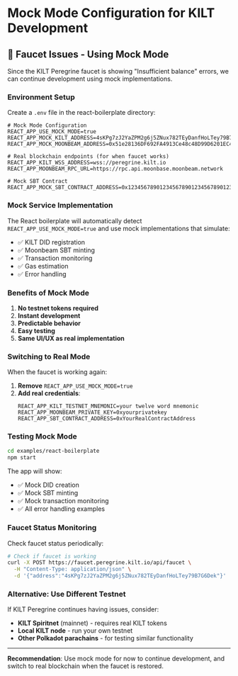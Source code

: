 # Mock Mode Configuration for KILT Development

## 🚧 **Faucet Issues - Using Mock Mode**

Since the KILT Peregrine faucet is showing "Insufficient balance" errors, we can continue development using mock implementations.

### **Environment Setup**

Create a `.env` file in the react-boilerplate directory:

```env
# Mock Mode Configuration
REACT_APP_USE_MOCK_MODE=true
REACT_APP_MOCK_KILT_ADDRESS=4sKPg7zJ2YaZPM2g6j5ZNux782TEyDanfHoLTey79B7G6Dek
REACT_APP_MOCK_MOONBEAM_ADDRESS=0x51e28136DF692FA4913Ce48c48D99D6201EC410b

# Real blockchain endpoints (for when faucet works)
REACT_APP_KILT_WSS_ADDRESS=wss://peregrine.kilt.io
REACT_APP_MOONBEAM_RPC_URL=https://rpc.api.moonbase.moonbeam.network

# Mock SBT Contract
REACT_APP_MOCK_SBT_CONTRACT_ADDRESS=0x1234567890123456789012345678901234567890
```

### **Mock Service Implementation**

The React boilerplate will automatically detect `REACT_APP_USE_MOCK_MODE=true` and use mock implementations that simulate:

- ✅ KILT DID registration
- ✅ Moonbeam SBT minting  
- ✅ Transaction monitoring
- ✅ Gas estimation
- ✅ Error handling

### **Benefits of Mock Mode**

1. **No testnet tokens required**
2. **Instant development**
3. **Predictable behavior**
4. **Easy testing**
5. **Same UI/UX as real implementation**

### **Switching to Real Mode**

When the faucet is working again:

1. **Remove** `REACT_APP_USE_MOCK_MODE=true`
2. **Add real credentials**:
   ```env
   REACT_APP_KILT_TESTNET_MNEMONIC=your twelve word mnemonic
   REACT_APP_MOONBEAM_PRIVATE_KEY=0xyourprivatekey
   REACT_APP_SBT_CONTRACT_ADDRESS=0xYourRealContractAddress
   ```

### **Testing Mock Mode**

```bash
cd examples/react-boilerplate
npm start
```

The app will show:
- ✅ Mock DID creation
- ✅ Mock SBT minting
- ✅ Mock transaction monitoring
- ✅ All error handling examples

### **Faucet Status Monitoring**

Check faucet status periodically:
```bash
# Check if faucet is working
curl -X POST https://faucet.peregrine.kilt.io/api/faucet \
  -H "Content-Type: application/json" \
  -d '{"address":"4sKPg7zJ2YaZPM2g6j5ZNux782TEyDanfHoLTey79B7G6Dek"}'
```

### **Alternative: Use Different Testnet**

If KILT Peregrine continues having issues, consider:
- **KILT Spiritnet** (mainnet) - requires real KILT tokens
- **Local KILT node** - run your own testnet
- **Other Polkadot parachains** - for testing similar functionality

---

**Recommendation**: Use mock mode for now to continue development, and switch to real blockchain when the faucet is restored.
